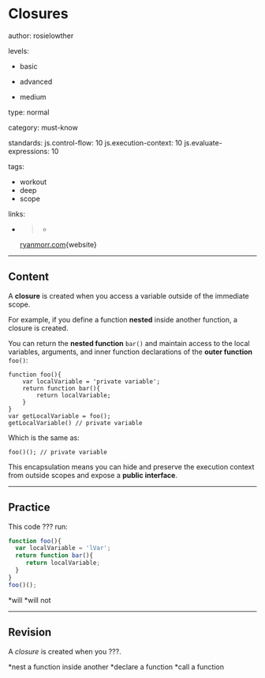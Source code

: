 # Closures
author: rosielowther

levels:

  - basic

  - advanced

  - medium

type: normal

category: must-know

standards:
  js.control-flow: 10
  js.execution-context: 10
  js.evaluate-expressions: 10

tags:
  - workout
  - deep
  - scope

links:

  - >-
    [ryanmorr.com](http://ryanmorr.com/understanding-scope-and-context-in-javascript/){website}

---
## Content

A **closure** is created when you access a  variable outside of the immediate scope.

For example, if you define a function **nested** inside another function, a closure is created.

You can return the **nested function** `bar()` and maintain access to the local variables, arguments, and inner function declarations of the **outer function** `foo()`:

```
function foo(){
    var localVariable = 'private variable';
    return function bar(){
        return localVariable;
    }
}
var getLocalVariable = foo();
getLocalVariable() // private variable
```
Which is the same as:
```
foo()(); // private variable
```
This encapsulation means you can hide and preserve the execution context from outside scopes and expose a **public interface**.

---
## Practice

This code ??? run:
```javascript
function foo(){
  var localVariable = 'lVar';
  return function bar(){
     return localVariable;
  }
}
foo()();
```    
*will
*will not

---
## Revision

A *closure* is created when you ???.

*nest a function inside another
*declare a function
*call a function
